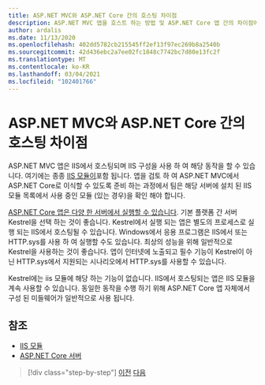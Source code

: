 ```yaml
---
title: ASP.NET MVC와 ASP.NET Core 간의 호스팅 차이점
description: ASP.NET MVC 앱을 호스트 하는 방법 및 ASP.NET Core 앱 간의 차이점에 대 한 개요입니다.
author: ardalis
ms.date: 11/13/2020
ms.openlocfilehash: 402dd5782cb215545ff2ef13f97ec269b8a2540b
ms.sourcegitcommit: 42d436ebc2a7ee02fc1848c7742bc7d80e13fc2f
ms.translationtype: MT
ms.contentlocale: ko-KR
ms.lasthandoff: 03/04/2021
ms.locfileid: "102401766"
---
```

# <a name="hosting-differences-between-aspnet-mvc-and-aspnet-core"></a>ASP.NET MVC와 ASP.NET Core 간의 호스팅 차이점

ASP.NET MVC 앱은 IIS에서 호스팅되며 IIS 구성을 사용 하 여 해당 동작을 할 수 있습니다. 여기에는 종종 [IIS 모듈이](/iis/get-started/introduction-to-iis/iis-modules-overview)포함 됩니다. 앱을 검토 하 여 ASP.NET MVC에서 ASP.NET Core로 이식할 수 있도록 준비 하는 과정에서 팀은 해당 서버에 설치 된 IIS 모듈 목록에서 사용 중인 모듈 (있는 경우)을 확인 해야 합니다.

[ASP.NET Core 앱은 다양 한 서버에서 실행할 수 있습니다](/aspnet/core/fundamentals/servers/). 기본 플랫폼 간 서버 Kestrel을 선택 하는 것이 좋습니다. Kestrel에서 실행 되는 앱은 별도의 프로세스로 실행 되는 IIS에서 호스팅될 수 있습니다. Windows에서 응용 프로그램은 IIS에서 또는 HTTP.sys를 사용 하 여 실행할 수도 있습니다. 최상의 성능을 위해 일반적으로 Kestrel을 사용하는 것이 좋습니다. 앱이 인터넷에 노출되고 필수 기능이 Kestrel이 아닌 HTTP.sys에서 지원되는 시나리오에서 HTTP.sys를 사용할 수 있습니다.

Kestrel에는 iis 모듈에 해당 하는 기능이 없습니다. IIS에서 호스팅되는 앱은 IIS 모듈을 계속 사용할 수 있습니다. 동일한 동작을 수행 하기 위해 ASP.NET Core 앱 자체에서 구성 된 미들웨어가 일반적으로 사용 됩니다.

## <a name="references"></a>참조

- [IIS 모듈](/iis/get-started/introduction-to-iis/iis-modules-overview)
- [ASP.NET Core 서버](/aspnet/core/fundamentals/servers/)

>[!div class="step-by-step"]
>[이전](app-startup-differences.md)
>[다음](serving-static-files.md)
